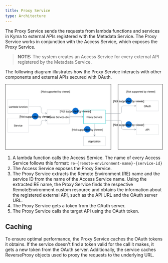 ```yaml
---
title: Proxy Service
type: Architecture
---
```


The Proxy Service sends the requests from lambda functions and services in Kyma to external APIs registered with the Metadata Service. The Proxy Service works in conjunction with the Access Service, which exposes the Proxy Service.

>**NOTE:** The system creates an Access Service for every external API registered by the Metadata Service.

The following diagram illustrates how the Proxy Service interacts with other components and external APIs secured with OAuth.

![Proxy Service Diagram](assets/003-architecture-proxy-service.svg)

1. A lambda function calls the Access Service. The name of every Access Service follows this format: `re-{remote-environment-name}-{service-id}`
2. The Access Service exposes the Proxy Service.
3. The Proxy Service extracts the Remote Environment (RE) name and the service ID from the name of the Access Service name. Using the extracted RE name, the Proxy Service finds the respective RemoteEnvironment custom resource and obtains the information about the registered external API, such as the API URL and the OAuth server URL.
4. The Proxy Service gets a token from the OAuth server.
5. The Proxy Service calls the target API using the OAuth token.  

## Caching

To ensure optimal performance, the Proxy Service caches the OAuth tokens it obtains. If the service doesn't find a token valid for the call it makes, it gets a new token from the OAuth server.
Additionally, the service caches ReverseProxy objects used to proxy the requests to the underlying URL.
